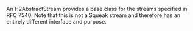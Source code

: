 An H2AbstractStream provides a base class for the streams specified in RFC 7540.
Note that this is not a Squeak stream and therefore has an entirely different interface and purpose.